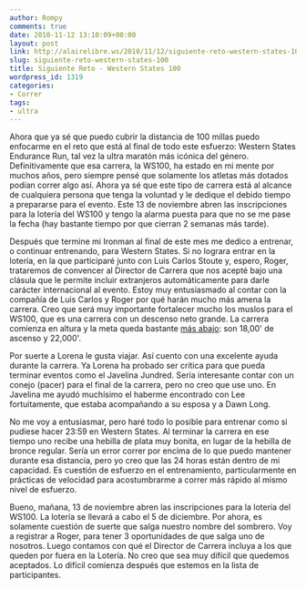 ```yaml
---
author: Rompy
comments: true
date: 2010-11-12 13:10:09+00:00
layout: post
link: http://alairelibre.ws/2010/11/12/siguiente-reto-western-states-100
slug: siguiente-reto-western-states-100
title: Siguiente Reto - Western States 100
wordpress_id: 1319
categories:
- Correr
tags:
- ultra
---
```


Ahora que ya sé que puedo cubrir la distancia de 100 millas puedo enfocarme en el reto que está al final de todo este esfuerzo: Western States Endurance Run, tal vez la ultra maratón más icónica del género. Definitivamente que esa carrera, la WS100, ha estado en mi mente por muchos años, pero siempre pensé que solamente los atletas más dotados podían correr algo así. Ahora ya sé que este tipo de carrera está al alcance de cualquiera persona que tenga la voluntad y le dedique el debido tiempo a prepararse para el evento. Este 13 de noviembre abren las inscripciones para la lotería del WS100 y tengo la alarma puesta para que no se me pase la fecha (hay bastante tiempo por que cierran 2 semanas más tarde).

Después que termine mi Ironman al final de este mes me dedico a entrenar, o continuar entrenando, para Western States. Si no lograra entrar en la lotería, en la que participaré junto con Luis Carlos Stoute y, espero, Roger, trataremos de convencer al Director de Carrera que nos acepté bajo una clásula que le permite incluir extranjeros automáticamente para darle carácter internacional al evento. Estoy muy entusiasmado al contar con la compañía de Luis Carlos y Roger por qué harán mucho más amena la carrera. Creo que será muy importante fortalecer mucho los muslos para el WS100, que es una carrera con un descenso neto grande. La carrera comienza en altura y la meta queda bastante [más abajo](http://www.run100s.com/profiles.htm): son 18,00' de ascenso y 22,000'.

Por suerte a Lorena le gusta viajar. Así cuento con una excelente ayuda durante la carrera. Ya Lorena ha probado ser crítica para que pueda terminar eventos como el Javelina Jundred. Sería interesante contar con un conejo (pacer) para el final de la carrera, pero no creo que use uno. En Javelina me ayudó muchísimo el haberme encontrado con Lee fortuitamente, que estaba acompañando a su esposa y a Dawn Long.

No me voy a entusiasmar, pero haré todo lo posible para entrenar como si pudiese hacer 23:59 en Western States. Al terminar la carrera en ese tiempo uno recibe una hebilla de plata muy bonita, en lugar de la hebilla de bronce regular. Sería un error correr por encima de lo que puedo mantener durante esa distancia, pero yo creo que las 24 horas están dentro de mi capacidad. Es cuestión de esfuerzo en el entrenamiento, particularmente en prácticas de velocidad para acostumbrarme a correr más rápido al mismo nivel de esfuerzo.

Bueno, mañana, 13 de noviembre abren las inscripciones para la lotería del WS100. La lotería se llevará a cabo el 5 de diciembre. Por ahora, es solamente cuestión de suerte que salga nuestro nombre del sombrero. Voy a registrar a Roger, para tener 3 oportunidades de que salga uno de nosotros. Luego contamos con qué el Director de Carrera incluya a los que queden por fuera en la Lotería. No creo que sea muy difícil que quedemos aceptados. Lo difícil comienza después que estemos en la lista de participantes.
